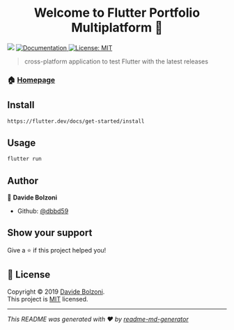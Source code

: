 <h1 align="center">Welcome to Flutter Portfolio Multiplatform 👋</h1>
<p>
  <img src="https://img.shields.io/badge/version-0.1-blue.svg?cacheSeconds=2592000" />
  <a href="https://github.com/dbbd59/portfolio_flutter_multiplatform">
    <img alt="Documentation" src="https://img.shields.io/badge/documentation-yes-brightgreen.svg" target="_blank" />
  </a>
  <a href="https://opensource.org/licenses/MIT">
    <img alt="License: MIT" src="https://img.shields.io/badge/License-MIT-yellow.svg" target="_blank" />
  </a>
</p>

> cross-platform application to test Flutter with the latest releases

### 🏠 [Homepage](https://dbbd59.github.io/portfolio_flutter_multiplatform)

## Install

```sh
https://flutter.dev/docs/get-started/install
```

## Usage

```sh
flutter run
```

## Author

👤 **Davide Bolzoni**

* Github: [@dbbd59](https://github.com/dbbd59)

## Show your support

Give a ⭐️ if this project helped you!

## 📝 License

Copyright © 2019 [Davide Bolzoni](https://github.com/dbbd59).<br />
This project is [MIT](https://opensource.org/licenses/MIT) licensed.

***
_This README was generated with ❤️ by [readme-md-generator](https://github.com/kefranabg/readme-md-generator)_